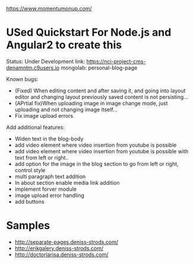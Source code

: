 https://www.momentumonup.com/

USed Quickstart For Node.js and Angular2 to create this
========================
Status: Under Development
link: https://nci-project-cms-denamntm.c9users.io
mongolab: personal-blog-page

Known bugs:
* (Fixed) When editing content and after saving it, and going into layout editor and changing layout previously saved content is not persisting...
* (APrtial fix)When uploading image in image change mode, just uploading and not changing image itself...
* Fix image upload errors


Add additional features:

* Widen text in the blog-body
* add video element where video insertion from youtube is possible
* add video element where video insertion from youtube is possible with text from left or right..
* add option for the image in the blog section to go from left or right, control style
* multi paragraph text addition
* In about section enable media link addition
* implement forver module
* image upload error handling
* add buttons

Samples
=================
* http://separate-pages.deniss-strods.com/
* http://erikgalery.deniss-strods.com/
* http://doctorlarisa.deniss-strods.com/
